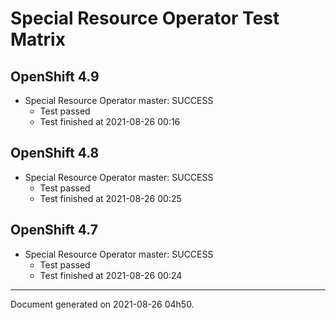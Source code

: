 
Special Resource Operator Test Matrix
=====================================

OpenShift 4.9
-------------


* Special Resource Operator master: SUCCESS
  - Test passed
  - Test finished at 2021-08-26 00:16

OpenShift 4.8
-------------


* Special Resource Operator master: SUCCESS
  - Test passed
  - Test finished at 2021-08-26 00:25

OpenShift 4.7
-------------


* Special Resource Operator master: SUCCESS
  - Test passed
  - Test finished at 2021-08-26 00:24


---
Document generated on 2021-08-26 04h50.
